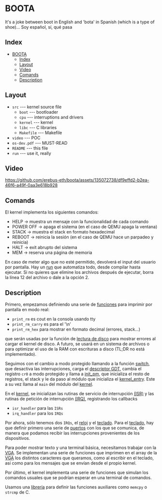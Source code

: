 # BOOTA
It's a joke between boot in English and 'bota' in Spanish (which is a type of shoe)... Soy español, sí, qué pasa

## Index
- [BOOTA](#boota)
  - [Index](#index)
  - [Layout](#layout)
  - [Video](#video)
  - [Comands](#comands)
  - [Description](#description)

## Layout
- `src` --- kernel source file
  - `boot` --- bootloader
  - `cpu` --- interruptions and drivers
  - `kernel` --- kernel
  - `libc` --- C libraries
  - `Makefile` --- Makefile
- `video` --- POC
- `os-dev.pdf` --- MUST-READ
- `README` --- this file
- `run` --- use it, really

## Video
https://github.com/erebus-eth/boota/assets/135072738/df9effd2-b2ea-46f6-a49f-0aa3e618b928

## Comands
El kernel implementa los siguientes comandos:

- HELP -> muestra un mensaje con la funcionalidad de cada comando
- POWER OFF -> apaga el sistema (en el caso de QEMU apaga la ventana)
- STACK -> muestra el stack en formato hexadecimal
- REBOOT -> reinicia la sesión (en el caso de QEMU hace un parpadeo y reinicia)
- HALT -> exit abrupto del sistema
- MEM -> reserva una página de memoria

En caso de meter algo que no esté permitido, devolverá el input del usuario por pantalla. Hay un [run](run) que automatiza todo, desde compilar hasta ejecutar. Si no quieres que elimine los archivos después de ejecutar, borra la línea 12 del archivo o dale a la opción 2.

## Description
Primero, empezamos definiendo una serie de [funciones](/src/boot/real/print.asm) para imprimir por pantalla en modo real:

- `print_rm` es cout en la consola usando tty
- `print_rm_carry` es para el '\n'
- `print_rm_hex` para mostrar en formato decimal (errores, stack...)

que serán usadas por la función de [lectura de disco](src/boot/real/disk.asm) para mostrar errores al cargar el kernel de disco. A futuro, se usará en un sistema de archivos o para optimizar el uso de la RAM con escrituras a disco (TL;DR no está implementado).

Seguimos con el cambio a modo protegido llamando a la función [switch](src/boot/real/switch.asm), que desactiva las interrupciones, carga el [descriptor GDT](src/boot/protected/gdt.asm), cambia el registro `cr0` a modo protegido y llama a [init_pm](src/boot/real/switch.asm), que inicializa el resto de registros, el stack y le da paso al módulo que inicializa el [kernel_entry](src/boot/kernel_entry.asm). Este a su vez llama al `main` del módulo del [kernel](src/kernel/kernel.c).

En el [kernel](src/kernel/kernel.c), se inicializan las rutinas de servicio de interrupción [(ISR)](src/cpu/isr.c) y las rutinas de petición de interrupción [(IRQ)](src/cpu/isr.c), registrando los callbacks

- `isr_handler` para las `ISRs`
- `irq_handler` para los `IRQs`

Por ahora, sólo tenemos dos `IRQs`, el [reloj](src/cpu/timer.c) y el [teclado](src/drivers/keyboard.c). Para el [teclado](src/drivers/keyboard.c), hay que definir primero una serie de [puertos](src/cpu/ports.c) con los que se comunica, de manera que podamos recibir las interrupciones provenientes de los dispositivos.

Para poder mostrar texto y una terminal básica, necesitamos trabajar con la [VGA](src/drivers/screen.c). Se implementan una serie de funciones que imprimen en el array de la [VGA](src/drivers/screen.c) los distintos caracteres que queramos, como al escribir en el teclado, así como para los mensajes que se envían desde el propio kernel.

Por último, el kernel implementa una serie de funciones que simulan los comandos usuales que se podrían esperar en una terminal de comandos.

Usamos una [librería](src/libc/) para definir las funciones auxiliares como `memcpy` o `strcmp` de C.
